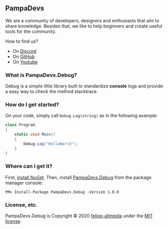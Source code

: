 ## PampaDevs
We are a community of developers, designers and enthusiasts that aim to share knowledge. Besides that, we like to help beginners and create useful tools for the community.

How to find us?
* On [Discord](https://discord.gg/FvkzVcr)
* On [GitHub](https://github.com/Pampa-Devs)
* On [Youtube](https://www.youtube.com/channel/UC0qwajlgqCKFnyoTbsycMOg)

### What is PampaDevs.Debug?

Debug is a simple little library built to standardize **console** logs and provide a easy way to check
the method stacktrace.

### How do I get started?

On your code, simply call `Debug.Log(string)` as in the following example:
```C#
class Program
{
    static void Main()
    {
        Debug.Log("HelloWorld");
    }
}
```

### Where can I get it?

First, [install NuGet](http://docs.nuget.org/docs/start-here/installing-nuget). Then, install [PampaDevs.Debug](https://www.nuget.org/packages/PampaDevs.Debug/) from the package manager console:
```
PM> Install-Package PampaDevs.Debug -Version 1.0.0
```

### License, etc.

PampaDevs.Debug is Copyright &copy; 2020 [felipe-allmeida](https://github.com/felipe-allmeida) under the [MIT license](licenses/LICENSE.txt).